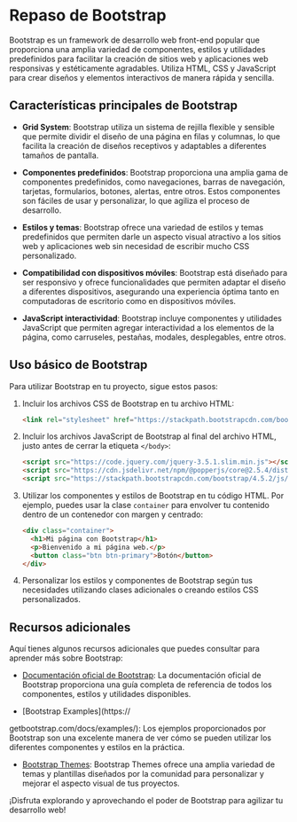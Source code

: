 # Repaso de Bootstrap

Bootstrap es un framework de desarrollo web front-end popular que proporciona una amplia variedad de componentes, estilos y utilidades predefinidos para facilitar la creación de sitios web y aplicaciones web responsivas y estéticamente agradables. Utiliza HTML, CSS y JavaScript para crear diseños y elementos interactivos de manera rápida y sencilla.

## Características principales de Bootstrap

- **Grid System**: Bootstrap utiliza un sistema de rejilla flexible y sensible que permite dividir el diseño de una página en filas y columnas, lo que facilita la creación de diseños receptivos y adaptables a diferentes tamaños de pantalla.

- **Componentes predefinidos**: Bootstrap proporciona una amplia gama de componentes predefinidos, como navegaciones, barras de navegación, tarjetas, formularios, botones, alertas, entre otros. Estos componentes son fáciles de usar y personalizar, lo que agiliza el proceso de desarrollo.

- **Estilos y temas**: Bootstrap ofrece una variedad de estilos y temas predefinidos que permiten darle un aspecto visual atractivo a los sitios web y aplicaciones web sin necesidad de escribir mucho CSS personalizado.

- **Compatibilidad con dispositivos móviles**: Bootstrap está diseñado para ser responsivo y ofrece funcionalidades que permiten adaptar el diseño a diferentes dispositivos, asegurando una experiencia óptima tanto en computadoras de escritorio como en dispositivos móviles.

- **JavaScript interactividad**: Bootstrap incluye componentes y utilidades JavaScript que permiten agregar interactividad a los elementos de la página, como carruseles, pestañas, modales, desplegables, entre otros.

## Uso básico de Bootstrap

Para utilizar Bootstrap en tu proyecto, sigue estos pasos:

1. Incluir los archivos CSS de Bootstrap en tu archivo HTML:

   ```html
   <link rel="stylesheet" href="https://stackpath.bootstrapcdn.com/bootstrap/4.5.2/css/bootstrap.min.css">
   ```

2. Incluir los archivos JavaScript de Bootstrap al final del archivo HTML, justo antes de cerrar la etiqueta `</body>`:

   ```html
   <script src="https://code.jquery.com/jquery-3.5.1.slim.min.js"></script>
   <script src="https://cdn.jsdelivr.net/npm/@popperjs/core@2.5.4/dist/umd/popper.min.js"></script>
   <script src="https://stackpath.bootstrapcdn.com/bootstrap/4.5.2/js/bootstrap.min.js"></script>
   ```

3. Utilizar los componentes y estilos de Bootstrap en tu código HTML. Por ejemplo, puedes usar la clase `container` para envolver tu contenido dentro de un contenedor con margen y centrado:

   ```html
   <div class="container">
     <h1>Mi página con Bootstrap</h1>
     <p>Bienvenido a mi página web.</p>
     <button class="btn btn-primary">Botón</button>
   </div>
   ```

4. Personalizar los estilos y componentes de Bootstrap según tus necesidades utilizando clases adicionales o creando estilos CSS personalizados.

## Recursos adicionales

Aquí tienes algunos recursos adicionales que puedes consultar para aprender más sobre Bootstrap:

- [Documentación oficial de Bootstrap](https://getbootstrap.com/docs/): La documentación oficial de Bootstrap proporciona una guía completa de referencia de todos los componentes, estilos y utilidades disponibles.

- [Bootstrap Examples](https://

getbootstrap.com/docs/examples/): Los ejemplos proporcionados por Bootstrap son una excelente manera de ver cómo se pueden utilizar los diferentes componentes y estilos en la práctica.

- [Bootstrap Themes](https://themes.getbootstrap.com/): Bootstrap Themes ofrece una amplia variedad de temas y plantillas diseñados por la comunidad para personalizar y mejorar el aspecto visual de tus proyectos.

¡Disfruta explorando y aprovechando el poder de Bootstrap para agilizar tu desarrollo web!
